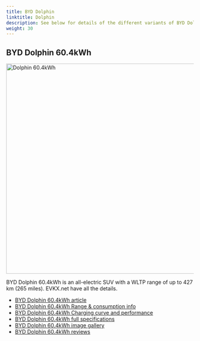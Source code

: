 ```yaml
---
title: BYD Dolphin
linktitle: Dolphin
description: See below for details of the different variants of BYD Dolphin
weight: 30
---
```

## BYD Dolphin 60.4kWh

<a href="/models/byd/dolphin/dolphin_60.4kwh/"><img src="https://media.evkx.net/multimedia/models/byd/dolphin/dolphin_60.4kwh/main_1_st.jpg" width="800" height="564" alt="Dolphin 60.4kWh" ></a>

BYD Dolphin 60.4kWh is an all-electric SUV with a WLTP range of up to 427 km (265 miles). EVKX.net have all the details. 

- [BYD Dolphin 60.4kWh article](/models/byd/dolphin/dolphin_60.4kwh/)
- [BYD Dolphin 60.4kWh Range & consumption info](/models/byd/dolphin/dolphin_60.4kwh//rangeandconsumption)
- [BYD Dolphin 60.4kWh Charging curve and performance](/models/byd/dolphin/dolphin_60.4kwh//chargingcurve)
- [BYD Dolphin 60.4kWh full specifications](/models/byd/dolphin/dolphin_60.4kwh//specifications)
- [BYD Dolphin 60.4kWh image gallery](/models/byd/dolphin/dolphin_60.4kwh//gallery)
- [BYD Dolphin 60.4kWh reviews](/models/byd/dolphin/dolphin_60.4kwh//reviews)

